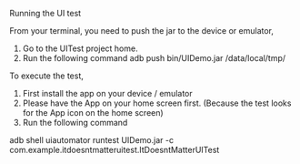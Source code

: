 Running the UI test

From your terminal, you need to push the jar to the device or emulator,

1. Go to the UITest project home.
2. Run the following command
adb push bin/UIDemo.jar /data/local/tmp/

To execute the test, 
1. First install the app on your device / emulator
2. Please have the App on your home screen first. (Because the test looks for the App icon on the home screen)
3. Run the following command

adb shell uiautomator runtest UIDemo.jar -c com.example.itdoesntmatteruitest.ItDoesntMatterUITest